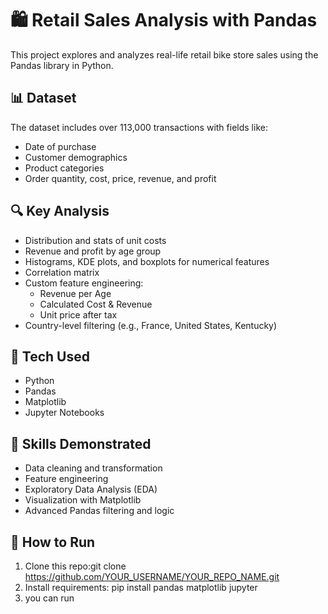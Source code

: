 # 🛍️ Retail Sales Analysis with Pandas

This project explores and analyzes real-life retail bike store sales using the Pandas library in Python. 

## 📊 Dataset

The dataset includes over 113,000 transactions with fields like:
- Date of purchase
- Customer demographics
- Product categories
- Order quantity, cost, price, revenue, and profit

## 🔍 Key Analysis

- Distribution and stats of unit costs
- Revenue and profit by age group
- Histograms, KDE plots, and boxplots for numerical features
- Correlation matrix
- Custom feature engineering:
  - Revenue per Age
  - Calculated Cost & Revenue
  - Unit price after tax
- Country-level filtering (e.g., France, United States, Kentucky)

## 🧰 Tech Used

- Python
- Pandas
- Matplotlib
- Jupyter Notebooks

## 🧠 Skills Demonstrated

- Data cleaning and transformation
- Feature engineering
- Exploratory Data Analysis (EDA)
- Visualization with Matplotlib
- Advanced Pandas filtering and logic

## 📁 How to Run

1. Clone this repo:git clone https://github.com/YOUR_USERNAME/YOUR_REPO_NAME.git
2. Install requirements: pip install pandas matplotlib jupyter
3. you can run


   
